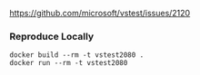 https://github.com/microsoft/vstest/issues/2120


### Reproduce Locally
```
docker build --rm -t vstest2080 .
docker run --rm -t vstest2080
```
